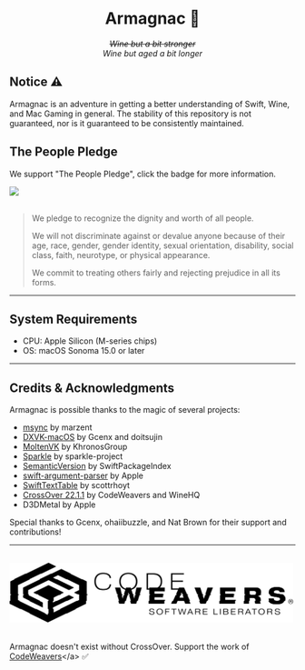 <div align="center">

  # Armagnac 🍷 
  ~~*Wine but a bit stronger*~~    
  *Wine but aged a bit longer*
  
  <!-- ![](https://img.shields.io/github/actions/workflow/status/IsaacMarovitz/Whisky/SwiftLint.yml?style=for-the-badge)
  [![](https://img.shields.io/discord/1115955071549702235?style=for-the-badge)](https://discord.gg/CsqAfs9CnM) -->
</div>

## Notice ⚠️

Armagnac is an adventure in getting a better understanding of Swift, Wine, and Mac Gaming in general. The stability of this repository is not guaranteed, nor is it guaranteed to be consistently maintained.

## The People Pledge
We support "The People Pledge", click the badge for more information.

<div align="center">
  <a class="no-underline" href="https://people.pledge.party/">
    <img 
      style="display: block; margin: 0 auto;"
      src="https://people.pledge.party/badges/people_pledge_badge_stacked_black_white.svg" 
      />
  </a>
</div>
<br />

> We pledge to recognize the dignity and worth of all people.
>
> We will not discriminate against or devalue anyone because of their age, race, gender, gender identity, sexual orientation, disability, social class, faith, neurotype, or physical appearance.
>
> We commit to treating others fairly and rejecting prejudice in all its forms.

---

## System Requirements
- CPU: Apple Silicon (M-series chips)
- OS: macOS Sonoma 15.0 or later

---

## Credits & Acknowledgments

Armagnac is possible thanks to the magic of several projects:

- [msync](https://github.com/marzent/wine-msync) by marzent
- [DXVK-macOS](https://github.com/Gcenx/DXVK-macOS) by Gcenx and doitsujin
- [MoltenVK](https://github.com/KhronosGroup/MoltenVK) by KhronosGroup
- [Sparkle](https://github.com/sparkle-project/Sparkle) by sparkle-project
- [SemanticVersion](https://github.com/SwiftPackageIndex/SemanticVersion) by SwiftPackageIndex
- [swift-argument-parser](https://github.com/apple/swift-argument-parser) by Apple
- [SwiftTextTable](https://github.com/scottrhoyt/SwiftyTextTable) by scottrhoyt
- [CrossOver 22.1.1](https://www.codeweavers.com/crossover) by CodeWeavers and WineHQ
- D3DMetal by Apple

Special thanks to Gcenx, ohaiibuzzle, and Nat Brown for their support and contributions!

---
<br />
<picture>
  <source media="(prefers-color-scheme: dark)" srcset="./Assets/images/cw-dark.png">
  <img src="./Assets/images/cw-light.png" width="500">
</picture>
<br /><br />
    
Armagnac doesn't exist without CrossOver. Support the work of [CodeWeavers](https://www.codeweavers.com/")</a> ✅
